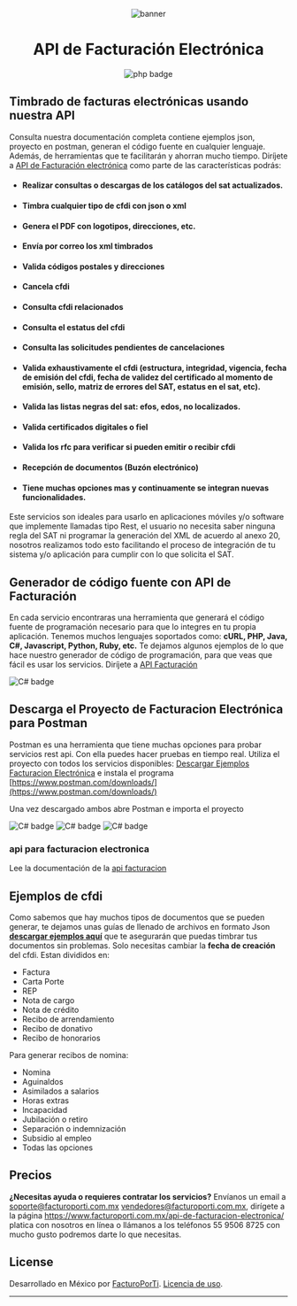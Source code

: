 <div align="center">

![banner](GitHub.png)

# API de Facturación Electrónica

![php badge](subtitulo-badge.png)

</div>

## Timbrado de facturas electrónicas usando nuestra API


Consulta nuestra documentación completa contiene ejemplos json, proyecto en postman, generan el código fuente en cualquier lenguaje. Además, de  herramientas que te facilitarán y ahorran mucho tiempo. Diríjete a [API de Facturación electrónica](https://developers.facturoporti.com.mx/reference/api-facturacion-electronica) como parte de las características podrás:

- #### Realizar consultas o descargas de los catálogos del sat actualizados.
- #### Timbra cualquier tipo de cfdi con json o xml
- #### Genera el PDF con logotipos, direcciones, etc.
- #### Envía por correo los xml timbrados
- #### Valida códigos postales y direcciones
- #### Cancela cfdi
- #### Consulta cfdi relacionados
- #### Consulta el estatus del cfdi
- #### Consulta las solicitudes pendientes de cancelaciones
- #### Valida exhaustivamente el cfdi (estructura, integridad, vigencia, fecha de emisión del cfdi, fecha de validez del certificado al momento de emisión, sello, matriz de errores del SAT, estatus en el sat, etc).
- #### Valida las listas negras del sat: efos, edos, no localizados.
- #### Valida certificados digitales o fiel
- #### Valida los rfc para verificar si pueden emitir o recibir cfdi
- #### Recepción de documentos (Buzón electrónico)
- #### Tiene muchas opciones mas y continuamente se integran nuevas funcionalidades.

Este servicios son ideales para usarlo en aplicaciones móviles y/o software que implemente llamadas tipo Rest, el usuario no necesita saber ninguna regla del SAT ni programar la generación del XML de acuerdo al anexo 20, nosotros realizamos todo esto facilitando el proceso de integración de tu sistema y/o aplicación para cumplir con lo que solicita el SAT.


## Generador de código fuente con API de Facturación

En cada servicio encontraras una herramienta que generará el código fuente de programación necesario para que lo integres en tu propia aplicación. Tenemos muchos lenguajes soportados como: **cURL, PHP, Java, C#, Javascript, Python, Ruby, etc.** Te dejamos algunos ejemplos de lo que hace nuestro generador de código de programación, para que veas que fácil es usar los servicios. Diríjete a [API Facturación](https://developers.facturoporti.com.mx/reference/facturacion-electronica-codigo-fuente) 

![C# badge](cURL.PNG)

## Descarga el Proyecto de Facturacion Electrónica para Postman

Postman es una herramienta que tiene muchas opciones para probar servicios rest api. Con ella puedes hacer pruebas en tiempo real. Utiliza el proyecto con todos los servicios disponibles: [Descargar Ejemplos Facturacion Electrónica](https://software.facturoporti.com.mx/TaaS/Json/Api/FacturoPorTi-RestApi.zip) e instala el programa  [https://www.postman.com/downloads/](https://www.postman.com/downloads/) 

Una vez descargado ambos abre Postman e importa el proyecto

![C# badge](Importar.PNG)
![C# badge](Foldder.PNG)
![C# badge](importado.png)

 
### api para facturacion electronica 
Lee la documentación de la 
[api facturacion](https://developers.facturoporti.com.mx/reference/api-facturacion-electronica)

## Ejemplos de cfdi

Como sabemos que hay muchos tipos de documentos que se pueden generar, te dejamos unas guías de llenado de archivos en formato Json  **[descargar ejemplos aquí](https://software.facturoporti.com.mx/TaaS/Json/Api/Ejemplos.zip)** que te asegurarán que puedas timbrar tus documentos sin problemas. Solo necesitas cambiar la **fecha de creación** del cfdi. Estan divididos en:

  * Factura
  * Carta Porte
  * REP
  * Nota de cargo
  * Nota de crédito
  * Recibo de arrendamiento
  * Recibo de donativo
  * Recibo de honorarios
 
Para generar recibos de nomina:

  * Nomina 
  * Aguinaldos
  * Asimilados a salarios
  * Horas extras
  * Incapacidad
  * Jubilación o retiro
  * Separación o indemnización
  * Subsidio al empleo
  * Todas las opciones

## Precios

**¿Necesitas ayuda o requieres contratar los servicios?** Envíanos un email a soporte@facturoporti.com.mx vendedores@facturoporti.com.mx, dirígete a la página https://www.facturoporti.com.mx/api-de-facturacion-electronica/ platica con nosotros en línea o llámanos a los teléfonos 55 9506 8725 con mucho gusto podremos darte lo que necesitas. 

## License

Desarrollado en México por [FacturoPorTi](https://www.FacturoPorTi.com.mx). [Licencia de uso](https://github.com/facturoporti/api-de-facturacion-electronica/blob/master/LICENSE).
****
